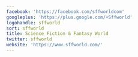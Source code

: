 ```yaml
---
facebook: 'https://facebook.com/sffworldcom'
googleplus: 'https://plus.google.com/+Sffworld'
logohandle: sffworld
sort: sffworld
title: Science Fiction & Fantasy World
twitter: sffworld
website: 'https://www.sffworld.com/'
---
```

